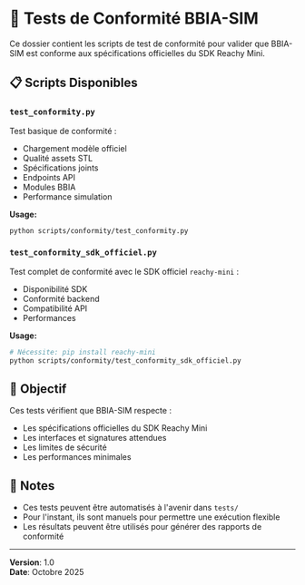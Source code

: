 # 🧪 Tests de Conformité BBIA-SIM

Ce dossier contient les scripts de test de conformité pour valider que BBIA-SIM est conforme aux spécifications officielles du SDK Reachy Mini.

## 📋 Scripts Disponibles

### `test_conformity.py`
Test basique de conformité :
- Chargement modèle officiel
- Qualité assets STL
- Spécifications joints
- Endpoints API
- Modules BBIA
- Performance simulation

**Usage:**
```bash
python scripts/conformity/test_conformity.py
```

### `test_conformity_sdk_officiel.py`
Test complet de conformité avec le SDK officiel `reachy-mini` :
- Disponibilité SDK
- Conformité backend
- Compatibilité API
- Performances

**Usage:**
```bash
# Nécessite: pip install reachy-mini
python scripts/conformity/test_conformity_sdk_officiel.py
```

## 🎯 Objectif

Ces tests vérifient que BBIA-SIM respecte :
- Les spécifications officielles du SDK Reachy Mini
- Les interfaces et signatures attendues
- Les limites de sécurité
- Les performances minimales

## 📝 Notes

- Ces tests peuvent être automatisés à l'avenir dans `tests/`
- Pour l'instant, ils sont manuels pour permettre une exécution flexible
- Les résultats peuvent être utilisés pour générer des rapports de conformité

---

**Version**: 1.0  
**Date**: Octobre 2025

